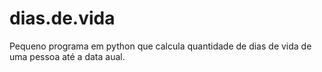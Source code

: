 # dias.de.vida
Pequeno programa em python que calcula quantidade de dias de vida de uma pessoa até a data aual.
